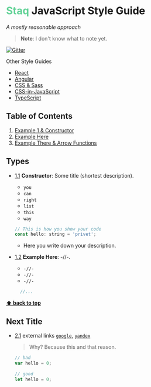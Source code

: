 <h1> <span style="color: #63d297">Staq</span> JavaScript Style Guide</h1>

*A mostly reasonable approach*

> **Note**: I don't know what to note yet.

[![Gitter](https://badges.gitter.im/staq-style-guide/community.svg)](https://gitter.im/staq-style-guide/community?utm_source=badge&utm_medium=badge&utm_campaign=pr-badge)


Other Style Guides

  - [React](react/)
  - [Angular](angular/)
  - [CSS & Sass](css/)
  - [CSS-in-JavaScript](css-in-javascript/)
  - [TypeScript](typescript/)

## Table of Contents

  1. [Example 1 & Constructor](#example-1--constructor)
  1. [Example Here](#example-here)
  1. [Example There & Arrow Functions](#example-3--arrow-functions)

## Types

  <a name="example-1--constructor"></a><a name="1.1"></a>
  - [1.1](#example-1--constructor) **Constructor**: Some title (shortest description).

    - `you`
    - `can`
    - `right`
    - `list`
    - `this`
    - `way`
    
    ```javascript
    // This is how you show your code
    const hello: string = 'privet';
    ```

    - Here you write down your description.

  <a name="example-here"></a><a name="1.2"></a>
  - [1.2](#example-here)  **Example Here**: -//-.

    - `-//-`
    - `-//-`
    - `-//-`

    ```javascript
      //...
    ```

**[⬆ back to top](#table-of-contents)**

## Next Title

  <a name="example-3--arrow-functions"></a><a name="2.1"></a>
  - [2.1](#example-3--arrow-functions) external links [`google`](https://google.com/), [`yandex`](https://yandex.ru/)

    > Why? Because this and that reason.

    ```javascript
    // bad
    var hello = 0;

    // good
    let hello = 0;
    ```

